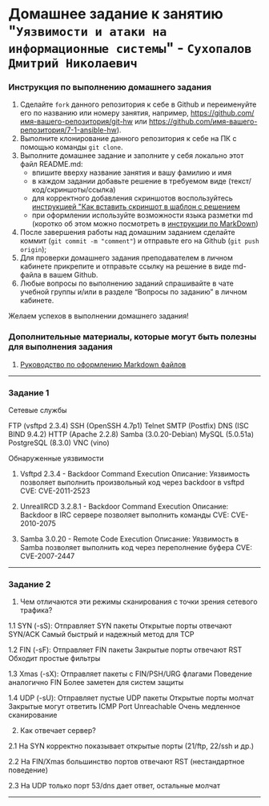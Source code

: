 # Домашнее задание к занятию "`Уязвимости и атаки на информационные системы`" - `Сухопалов Дмитрий Николаевич`


### Инструкция по выполнению домашнего задания

   1. Сделайте `fork` данного репозитория к себе в Github и переименуйте его по названию или номеру занятия, например, https://github.com/имя-вашего-репозитория/git-hw или  https://github.com/имя-вашего-репозитория/7-1-ansible-hw).
   2. Выполните клонирование данного репозитория к себе на ПК с помощью команды `git clone`.
   3. Выполните домашнее задание и заполните у себя локально этот файл README.md:
      - впишите вверху название занятия и вашу фамилию и имя
      - в каждом задании добавьте решение в требуемом виде (текст/код/скриншоты/ссылка)
      - для корректного добавления скриншотов воспользуйтесь [инструкцией "Как вставить скриншот в шаблон с решением](https://github.com/netology-code/sys-pattern-homework/blob/main/screen-instruction.md)
      - при оформлении используйте возможности языка разметки md (коротко об этом можно посмотреть в [инструкции  по MarkDown](https://github.com/netology-code/sys-pattern-homework/blob/main/md-instruction.md))
   4. После завершения работы над домашним заданием сделайте коммит (`git commit -m "comment"`) и отправьте его на Github (`git push origin`);
   5. Для проверки домашнего задания преподавателем в личном кабинете прикрепите и отправьте ссылку на решение в виде md-файла в вашем Github.
   6. Любые вопросы по выполнению заданий спрашивайте в чате учебной группы и/или в разделе “Вопросы по заданию” в личном кабинете.
   
Желаем успехов в выполнении домашнего задания!
   
### Дополнительные материалы, которые могут быть полезны для выполнения задания

1. [Руководство по оформлению Markdown файлов](https://gist.github.com/Jekins/2bf2d0638163f1294637#Code)

---

### Задание 1

Сетевые службы
   
FTP (vsftpd 2.3.4)
SSH (OpenSSH 4.7p1)
Telnet
SMTP (Postfix)
DNS (ISC BIND 9.4.2)
HTTP (Apache 2.2.8)
Samba (3.0.20-Debian)
MySQL (5.0.51a)
PostgreSQL (8.3.0)
VNC (vino)

Обнаруженные уязвимости
1. Vsftpd 2.3.4 - Backdoor Command Execution
   Описание: Уязвимость позволяет выполнить произвольный код через backdoor в vsftpd
   CVE: CVE-2011-2523

2. UnrealIRCD 3.2.8.1 - Backdoor Command Execution
   Описание: Backdoor в IRC сервере позволяет выполнить команды
   CVE: CVE-2010-2075

3. Samba 3.0.20 - Remote Code Execution
   Описание: Уязвимость в Samba позволяет выполнить код через переполнение буфера
   CVE: CVE-2007-2447

---

### Задание 2

1. Чем отличаются эти режимы сканирования с точки зрения сетевого трафика?

1.1 SYN (-sS):
    Отправляет SYN пакеты
    Открытые порты отвечают SYN/ACK
    Самый быстрый и надежный метод для TCP

1.2 FIN (-sF):
    Отправляет FIN пакеты
    Закрытые порты отвечают RST
    Обходит простые фильтры

1.3 Xmas (-sX):
    Отправляет пакеты с FIN/PSH/URG флагами
    Поведение аналогично FIN
    Более заметен для систем защиты

1.4 UDP (-sU):
    Отправляет пустые UDP пакеты
    Открытые порты молчат
    Закрытые могут ответить ICMP Port Unreachable
    Очень медленное сканирование

2. Как отвечает сервер?

2.1 На SYN корректно показывает открытые порты (21/ftp, 22/ssh и др.)

2.2 На FIN/Xmas большинство портов отвечают RST (нестандартное поведение)

2.3 На UDP только порт 53/dns дает ответ, остальные молчат

---

